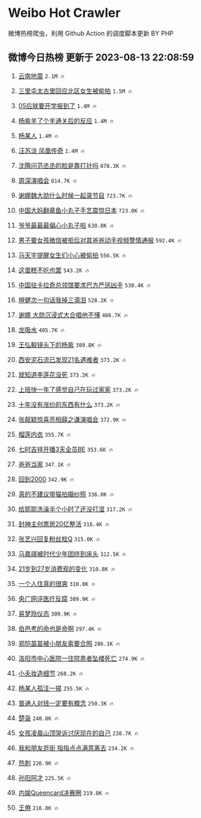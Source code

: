 # Weibo Hot Crawler 



微博热榜爬虫，利用 Github Action 的调度脚本更新 BY PHP 


## 微博今日热榜 更新于 2023-08-13 22:08:59 
1. [云南地震](https://s.weibo.com/weibo?q=%E4%BA%91%E5%8D%97%E5%9C%B0%E9%9C%87&t=31&band_rank=1&Refer=top) `2.1M 🔥` 

1. [三里屯太古里回应北区女生被偷拍](https://s.weibo.com/weibo?q=%23%E4%B8%89%E9%87%8C%E5%B1%AF%E5%A4%AA%E5%8F%A4%E9%87%8C%E5%9B%9E%E5%BA%94%E5%8C%97%E5%8C%BA%E5%A5%B3%E7%94%9F%E8%A2%AB%E5%81%B7%E6%8B%8D%23&t=31&band_rank=2&Refer=top) `1.5M 🔥` 

1. [05后就要开学报到了](https://s.weibo.com/weibo?q=%2305%E5%90%8E%E5%B0%B1%E8%A6%81%E5%BC%80%E5%AD%A6%E6%8A%A5%E5%88%B0%E4%BA%86%23&t=31&band_rank=3&Refer=top) `1.4M 🔥` 

1. [杨紫羊了个羊通关后的反应](https://s.weibo.com/weibo?q=%23%E6%9D%A8%E7%B4%AB%E7%BE%8A%E4%BA%86%E4%B8%AA%E7%BE%8A%E9%80%9A%E5%85%B3%E5%90%8E%E7%9A%84%E5%8F%8D%E5%BA%94%23&t=31&band_rank=4&Refer=top) `1.4M 🔥` 

1. [杨某人](https://s.weibo.com/weibo?q=%E6%9D%A8%E6%9F%90%E4%BA%BA&t=31&band_rank=5&Refer=top) `1.4M 🔥` 

1. [汪苏泷 凤凰传奇](https://s.weibo.com/weibo?q=%E6%B1%AA%E8%8B%8F%E6%B3%B7%20%E5%87%A4%E5%87%B0%E4%BC%A0%E5%A5%87&t=31&band_rank=6&Refer=top) `1.4M 🔥` 

1. [沈腾问范丞丞的脸是靠打针吗](https://s.weibo.com/weibo?q=%23%E6%B2%88%E8%85%BE%E9%97%AE%E8%8C%83%E4%B8%9E%E4%B8%9E%E7%9A%84%E8%84%B8%E6%98%AF%E9%9D%A0%E6%89%93%E9%92%88%E5%90%97%23&t=31&band_rank=7&Refer=top) `878.3K 🔥` 

1. [周深演唱会](https://s.weibo.com/weibo?q=%23%E5%91%A8%E6%B7%B1%E6%BC%94%E5%94%B1%E4%BC%9A%23&t=31&band_rank=8&Refer=top) `814.7K 🔥` 

1. [谢娜魏大勋什么时候一起录节目](https://s.weibo.com/weibo?q=%23%E8%B0%A2%E5%A8%9C%E9%AD%8F%E5%A4%A7%E5%8B%8B%E4%BB%80%E4%B9%88%E6%97%B6%E5%80%99%E4%B8%80%E8%B5%B7%E5%BD%95%E8%8A%82%E7%9B%AE%23&t=31&band_rank=9&Refer=top) `723.7K 🔥` 

1. [中国大妈翻章鱼小丸子手艺震惊日本](https://s.weibo.com/weibo?q=%E4%B8%AD%E5%9B%BD%E5%A4%A7%E5%A6%88%E7%BF%BB%E7%AB%A0%E9%B1%BC%E5%B0%8F%E4%B8%B8%E5%AD%90%E6%89%8B%E8%89%BA%E9%9C%87%E6%83%8A%E6%97%A5%E6%9C%AC&t=31&band_rank=10&Refer=top) `723.0K 🔥` 

1. [爷爷最最最偏心小丸子啦](https://s.weibo.com/weibo?q=%E7%88%B7%E7%88%B7%E6%9C%80%E6%9C%80%E6%9C%80%E5%81%8F%E5%BF%83%E5%B0%8F%E4%B8%B8%E5%AD%90%E5%95%A6&t=31&band_rank=11&Refer=top) `630.0K 🔥` 

1. [男子要女孩微信被拒后对其爸爸动手视频警情通报](https://s.weibo.com/weibo?q=%23%E7%94%B7%E5%AD%90%E8%A6%81%E5%A5%B3%E5%AD%A9%E5%BE%AE%E4%BF%A1%E8%A2%AB%E6%8B%92%E5%90%8E%E5%AF%B9%E5%85%B6%E7%88%B8%E7%88%B8%E5%8A%A8%E6%89%8B%E8%A7%86%E9%A2%91%E8%AD%A6%E6%83%85%E9%80%9A%E6%8A%A5%23&t=31&band_rank=12&Refer=top) `592.4K 🔥` 

1. [马天宇提醒女生们小心被偷拍](https://s.weibo.com/weibo?q=%23%E9%A9%AC%E5%A4%A9%E5%AE%87%E6%8F%90%E9%86%92%E5%A5%B3%E7%94%9F%E4%BB%AC%E5%B0%8F%E5%BF%83%E8%A2%AB%E5%81%B7%E6%8B%8D%23&t=31&band_rank=13&Refer=top) `556.5K 🔥` 

1. [这蛋糕不吃也罢](https://s.weibo.com/weibo?q=%23%E8%BF%99%E8%9B%8B%E7%B3%95%E4%B8%8D%E5%90%83%E4%B9%9F%E7%BD%A2%23&t=31&band_rank=14&Refer=top) `543.2K 🔥` 

1. [中国驻卡拉奇总领馆要求巴方严惩凶手](https://s.weibo.com/weibo?q=%23%E4%B8%AD%E5%9B%BD%E9%A9%BB%E5%8D%A1%E6%8B%89%E5%A5%87%E6%80%BB%E9%A2%86%E9%A6%86%E8%A6%81%E6%B1%82%E5%B7%B4%E6%96%B9%E4%B8%A5%E6%83%A9%E5%87%B6%E6%89%8B%23&t=31&band_rank=15&Refer=top) `530.4K 🔥` 

1. [檀健次一句话我掉三滴泪](https://s.weibo.com/weibo?q=%23%E6%AA%80%E5%81%A5%E6%AC%A1%E4%B8%80%E5%8F%A5%E8%AF%9D%E6%88%91%E6%8E%89%E4%B8%89%E6%BB%B4%E6%B3%AA%23&t=31&band_rank=16&Refer=top) `528.2K 🔥` 

1. [谢娜 大勋沉浸式大合唱他不懂](https://s.weibo.com/weibo?q=%E8%B0%A2%E5%A8%9C%20%E5%A4%A7%E5%8B%8B%E6%B2%89%E6%B5%B8%E5%BC%8F%E5%A4%A7%E5%90%88%E5%94%B1%E4%BB%96%E4%B8%8D%E6%87%82&t=31&band_rank=17&Refer=top) `486.7K 🔥` 

1. [龙吸水](https://s.weibo.com/weibo?q=%E9%BE%99%E5%90%B8%E6%B0%B4&t=31&band_rank=18&Refer=top) `405.7K 🔥` 

1. [王弘毅镜头下的杨紫](https://s.weibo.com/weibo?q=%23%E7%8E%8B%E5%BC%98%E6%AF%85%E9%95%9C%E5%A4%B4%E4%B8%8B%E7%9A%84%E6%9D%A8%E7%B4%AB%23&t=31&band_rank=19&Refer=top) `389.8K 🔥` 

1. [西安泥石流已发现21名遇难者](https://s.weibo.com/weibo?q=%23%E8%A5%BF%E5%AE%89%E6%B3%A5%E7%9F%B3%E6%B5%81%E5%B7%B2%E5%8F%91%E7%8E%B021%E5%90%8D%E9%81%87%E9%9A%BE%E8%80%85%23&t=31&band_rank=20&Refer=top) `373.2K 🔥` 

1. [就知道李莲花没死](https://s.weibo.com/weibo?q=%23%E5%B0%B1%E7%9F%A5%E9%81%93%E6%9D%8E%E8%8E%B2%E8%8A%B1%E6%B2%A1%E6%AD%BB%23&t=31&band_rank=21&Refer=top) `373.2K 🔥` 

1. [上班快一年了感觉自己在玩过家家](https://s.weibo.com/weibo?q=%E4%B8%8A%E7%8F%AD%E5%BF%AB%E4%B8%80%E5%B9%B4%E4%BA%86%E6%84%9F%E8%A7%89%E8%87%AA%E5%B7%B1%E5%9C%A8%E7%8E%A9%E8%BF%87%E5%AE%B6%E5%AE%B6&t=31&band_rank=22&Refer=top) `373.2K 🔥` 

1. [十年没有涨价的东西有什么](https://s.weibo.com/weibo?q=%23%E5%8D%81%E5%B9%B4%E6%B2%A1%E6%9C%89%E6%B6%A8%E4%BB%B7%E7%9A%84%E4%B8%9C%E8%A5%BF%E6%9C%89%E4%BB%80%E4%B9%88%23&t=31&band_rank=23&Refer=top) `373.2K 🔥` 

1. [张靓颖惊喜亮相薛之谦演唱会](https://s.weibo.com/weibo?q=%23%E5%BC%A0%E9%9D%93%E9%A2%96%E6%83%8A%E5%96%9C%E4%BA%AE%E7%9B%B8%E8%96%9B%E4%B9%8B%E8%B0%A6%E6%BC%94%E5%94%B1%E4%BC%9A%23&t=31&band_rank=24&Refer=top) `372.9K 🔥` 

1. [榴莲内衣](https://s.weibo.com/weibo?q=%23%E6%A6%B4%E8%8E%B2%E5%86%85%E8%A1%A3%23&t=31&band_rank=25&Refer=top) `355.7K 🔥` 

1. [七时吉祥开播3天全员BE](https://s.weibo.com/weibo?q=%23%E4%B8%83%E6%97%B6%E5%90%89%E7%A5%A5%E5%BC%80%E6%92%AD3%E5%A4%A9%E5%85%A8%E5%91%98BE%23&t=31&band_rank=26&Refer=top) `353.6K 🔥` 

1. [爸爸当家](https://s.weibo.com/weibo?q=%E7%88%B8%E7%88%B8%E5%BD%93%E5%AE%B6&t=31&band_rank=27&Refer=top) `347.1K 🔥` 

1. [回到2000](https://s.weibo.com/weibo?q=%23%E5%9B%9E%E5%88%B02000%23&t=31&band_rank=28&Refer=top) `342.9K 🔥` 

1. [真的不建议带猫拍婚纱照](https://s.weibo.com/weibo?q=%23%E7%9C%9F%E7%9A%84%E4%B8%8D%E5%BB%BA%E8%AE%AE%E5%B8%A6%E7%8C%AB%E6%8B%8D%E5%A9%9A%E7%BA%B1%E7%85%A7%23&t=31&band_rank=29&Refer=top) `336.0K 🔥` 

1. [给耶耶洗澡半个小时了还没打湿](https://s.weibo.com/weibo?q=%E7%BB%99%E8%80%B6%E8%80%B6%E6%B4%97%E6%BE%A1%E5%8D%8A%E4%B8%AA%E5%B0%8F%E6%97%B6%E4%BA%86%E8%BF%98%E6%B2%A1%E6%89%93%E6%B9%BF&t=31&band_rank=30&Refer=top) `317.2K 🔥` 

1. [封神主创票房20亿整活](https://s.weibo.com/weibo?q=%23%E5%B0%81%E7%A5%9E%E4%B8%BB%E5%88%9B%E7%A5%A8%E6%88%BF20%E4%BA%BF%E6%95%B4%E6%B4%BB%23&t=31&band_rank=31&Refer=top) `316.4K 🔥` 

1. [张艺兴回复粉丝栓Q](https://s.weibo.com/weibo?q=%23%E5%BC%A0%E8%89%BA%E5%85%B4%E5%9B%9E%E5%A4%8D%E7%B2%89%E4%B8%9D%E6%A0%93Q%23&t=31&band_rank=32&Refer=top) `315.0K 🔥` 

1. [马嘉祺被时代少年团挤到床头](https://s.weibo.com/weibo?q=%23%E9%A9%AC%E5%98%89%E7%A5%BA%E8%A2%AB%E6%97%B6%E4%BB%A3%E5%B0%91%E5%B9%B4%E5%9B%A2%E6%8C%A4%E5%88%B0%E5%BA%8A%E5%A4%B4%23&t=31&band_rank=33&Refer=top) `312.5K 🔥` 

1. [21岁到27岁消费观的变化](https://s.weibo.com/weibo?q=%2321%E5%B2%81%E5%88%B027%E5%B2%81%E6%B6%88%E8%B4%B9%E8%A7%82%E7%9A%84%E5%8F%98%E5%8C%96%23&t=31&band_rank=34&Refer=top) `310.8K 🔥` 

1. [一个人住真的很爽](https://s.weibo.com/weibo?q=%E4%B8%80%E4%B8%AA%E4%BA%BA%E4%BD%8F%E7%9C%9F%E7%9A%84%E5%BE%88%E7%88%BD&t=31&band_rank=35&Refer=top) `310.0K 🔥` 

1. [央广网评医疗反腐](https://s.weibo.com/weibo?q=%23%E5%A4%AE%E5%B9%BF%E7%BD%91%E8%AF%84%E5%8C%BB%E7%96%97%E5%8F%8D%E8%85%90%23&t=31&band_rank=36&Refer=top) `309.9K 🔥` 

1. [易梦玲仪态](https://s.weibo.com/weibo?q=%23%E6%98%93%E6%A2%A6%E7%8E%B2%E4%BB%AA%E6%80%81%23&t=31&band_rank=37&Refer=top) `309.9K 🔥` 

1. [伯邑考的命也是命啊](https://s.weibo.com/weibo?q=%23%E4%BC%AF%E9%82%91%E8%80%83%E7%9A%84%E5%91%BD%E4%B9%9F%E6%98%AF%E5%91%BD%E5%95%8A%23&t=31&band_rank=38&Refer=top) `297.4K 🔥` 

1. [郑恺苗苗被小朋友索要合照](https://s.weibo.com/weibo?q=%23%E9%83%91%E6%81%BA%E8%8B%97%E8%8B%97%E8%A2%AB%E5%B0%8F%E6%9C%8B%E5%8F%8B%E7%B4%A2%E8%A6%81%E5%90%88%E7%85%A7%23&t=31&band_rank=39&Refer=top) `286.1K 🔥` 

1. [洛阳市中心医院一住院患者坠楼死亡](https://s.weibo.com/weibo?q=%23%E6%B4%9B%E9%98%B3%E5%B8%82%E4%B8%AD%E5%BF%83%E5%8C%BB%E9%99%A2%E4%B8%80%E4%BD%8F%E9%99%A2%E6%82%A3%E8%80%85%E5%9D%A0%E6%A5%BC%E6%AD%BB%E4%BA%A1%23&t=31&band_rank=40&Refer=top) `274.9K 🔥` 

1. [小夭妆造细节](https://s.weibo.com/weibo?q=%23%E5%B0%8F%E5%A4%AD%E5%A6%86%E9%80%A0%E7%BB%86%E8%8A%82%23&t=31&band_rank=41&Refer=top) `268.2K 🔥` 

1. [杨某人孤注一掷](https://s.weibo.com/weibo?q=%23%E6%9D%A8%E6%9F%90%E4%BA%BA%E5%AD%A4%E6%B3%A8%E4%B8%80%E6%8E%B7%23&t=31&band_rank=42&Refer=top) `255.5K 🔥` 

1. [普通人对钱一定要有概念](https://s.weibo.com/weibo?q=%23%E6%99%AE%E9%80%9A%E4%BA%BA%E5%AF%B9%E9%92%B1%E4%B8%80%E5%AE%9A%E8%A6%81%E6%9C%89%E6%A6%82%E5%BF%B5%23&t=31&band_rank=43&Refer=top) `250.3K 🔥` 

1. [楚袅](https://s.weibo.com/weibo?q=%E6%A5%9A%E8%A2%85&t=31&band_rank=44&Refer=top) `240.8K 🔥` 

1. [女孩凌晨山顶哭诉讨厌现在的自己](https://s.weibo.com/weibo?q=%23%E5%A5%B3%E5%AD%A9%E5%87%8C%E6%99%A8%E5%B1%B1%E9%A1%B6%E5%93%AD%E8%AF%89%E8%AE%A8%E5%8E%8C%E7%8E%B0%E5%9C%A8%E7%9A%84%E8%87%AA%E5%B7%B1%23&t=31&band_rank=45&Refer=top) `238.7K 🔥` 

1. [我和朋友逛街 指指点点满意离去](https://s.weibo.com/weibo?q=%E6%88%91%E5%92%8C%E6%9C%8B%E5%8F%8B%E9%80%9B%E8%A1%97%20%E6%8C%87%E6%8C%87%E7%82%B9%E7%82%B9%E6%BB%A1%E6%84%8F%E7%A6%BB%E5%8E%BB&t=31&band_rank=46&Refer=top) `234.2K 🔥` 

1. [热刺](https://s.weibo.com/weibo?q=%E7%83%AD%E5%88%BA&t=31&band_rank=47&Refer=top) `226.9K 🔥` 

1. [孙阳阿才](https://s.weibo.com/weibo?q=%E5%AD%99%E9%98%B3%E9%98%BF%E6%89%8D&t=31&band_rank=48&Refer=top) `225.5K 🔥` 

1. [内娱Queencard决赛圈](https://s.weibo.com/weibo?q=%23%E5%86%85%E5%A8%B1Queencard%E5%86%B3%E8%B5%9B%E5%9C%88%23&t=31&band_rank=49&Refer=top) `219.8K 🔥` 

1. [王倦](https://s.weibo.com/weibo?q=%E7%8E%8B%E5%80%A6&t=31&band_rank=50&Refer=top) `216.8K 🔥` 

